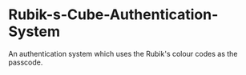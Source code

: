 # Rubik-s-Cube-Authentication-System
An authentication system which uses the Rubik's colour codes as the passcode.
